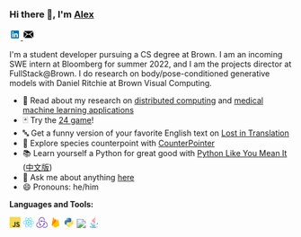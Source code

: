 ### Hi there 👋, I'm [Alex](https://alexander-ding.github.io)

<a href="https://www.linkedin.com/in/alexander-j-ding/"><img alt="Alexander Ding | LinkedIn" width="20px" src="https://raw.githubusercontent.com/alexander-ding/alexander-ding/main/assets/linkedin.png"/>
</a>
<a href="mailto:ding@brown.edu"><img alt="Alexander Ding | Email" width="20px" src="https://raw.githubusercontent.com/alexander-ding/alexander-ding/main/assets/email.png"/></a>

I'm a student developer pursuing a CS degree at Brown. I am an incoming SWE intern at Bloomberg for summer 2022, and I am the projects director at FullStack@Brown. I do research on body/pose-conditioned generative models with Daniel Ritchie at Brown Visual Computing. 

- 🔬 Read about my research on [distributed computing](https://math.mit.edu/research/highschool/primes/materials/2019/Ding.pdf) and [medical machine learning applications](https://ieeexplore.ieee.org/abstract/document/9207288)
- 🃏 Try the [24 game](https://alexander-ding.github.io/24/)!
- 🔤 Get a funny version of your favorite English text on [Lost in Translation](https://alexander-ding.github.io/lost-in-translation/)
- 🎵 Explore species counterpoint with [CounterPointer](https://www.counterpointer.app/)
- 📚 Learn yourself a Python for great good with [Python Like You Mean It](https://www.pythonlikeyoumeanit.com/) ([中文版](https://cn.pythonlikeyoumeanit.com/))
- 💬 Ask me about anything [here](https://github.com/alexander-ding/alexander-ding/issues)
- 😄 Pronouns: he/him

**Languages and Tools:**  

<a href="https://www.javascript.com/"><img height="20" src="https://raw.githubusercontent.com/devicons/devicon/master/icons/javascript/javascript-original.svg"></a>
<a href="https://reactjs.org/"><img height="20" src="https://raw.githubusercontent.com/devicons/devicon/master/icons/react/react-original.svg"></a>
<a href="https://redux.js.org/"><img height="20" src="https://raw.githubusercontent.com/devicons/devicon/master/icons/redux/redux-original.svg"></a>
<a href="https://firebase.google.com/"><img height="20" src="https://raw.githubusercontent.com/alexander-ding/alexander-ding/main/assets/firebase.png"></a>
<a href="https://www.python.org/"><img height="20" src="https://raw.githubusercontent.com/devicons/devicon/master/icons/python/python-original.svg"></a>
<a href="https://pytorch.org/"><img height="20" src="https://pytorch.org/assets/images/pytorch-logo.png"></a>
<a href="https://www.oracle.com/java/technologies/"><img height="20" src="https://raw.githubusercontent.com/devicons/devicon/master/icons/java/java-original.svg"></a>

